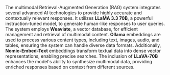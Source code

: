 The multimodal Retrieval-Augmented Generation (RAG) system integrates several advanced AI technologies to provide highly accurate and contextually relevant responses. It utilizes **LLaMA 3.3 70B**, a powerful instruction-tuned model, to generate human-like responses to user queries. The system employs **Weaviate**, a vector database, for efficient management and retrieval of multimodal content. **Ollama** embeddings are used to process various content types, including text, images, audio, and tables, ensuring the system can handle diverse data formats. Additionally, **Nomic-Embed-Text** embeddings transform textual data into dense vector representations, enabling precise searches. The inclusion of **LLaVA-70B** enhances the model's ability to synthesize multimodal data, providing enriched responses based on context from different sources.
